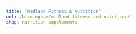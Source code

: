 ```yaml
---
title: "Midland Fitness & Nutrition"
url: /birmingham/midland-fitness-and-nutrition/
shop: nutrition supplements
---
```

